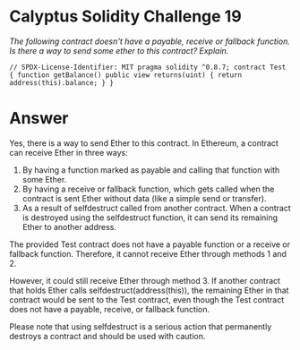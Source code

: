 # Calyptus Solidity Challenge 19
*The following contract doesn't have a payable, receive or fallback function. Is there a way to send some ether to this contract? Explain.*

`
// SPDX-License-Identifier: MIT
pragma solidity ^0.8.7;
contract Test {
    function getBalance() public view returns(uint) {
        return address(this).balance;
    }
}
`

# Answer
Yes, there is a way to send Ether to this contract.
In Ethereum, a contract can receive Ether in three ways:

1. By having a function marked as payable and calling that function with some Ether.
2. By having a receive or fallback function, which gets called when the contract is sent Ether without data (like a simple send or transfer).
3. As a result of selfdestruct called from another contract. When a contract is destroyed using the selfdestruct function, it can send its remaining Ether to another address.

The provided Test contract does not have a payable function or a receive or fallback function. Therefore, it cannot receive Ether through methods 1 and 2.

However, it could still receive Ether through method 3. If another contract that holds Ether calls selfdestruct(address(this)), the remaining Ether in that contract would be sent to the Test contract, even though the Test contract does not have a payable, receive, or fallback function.

Please note that using selfdestruct is a serious action that permanently destroys a contract and should be used with caution.